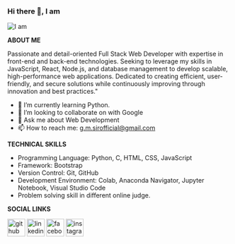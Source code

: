 ### Hi there 👋, I am 


![I am ](https://media.licdn.com/dms/image/v2/D5616AQH6jqxX7De8yQ/profile-displaybackgroundimage-shrink_350_1400/B56ZUzY9AIGUAc-/0/1740323935306?e=1746057600&v=beta&t=pPJLi9w5pWMV19FNRf3eNZbDvnsvzhqqPyFz87aPxqE)


**ABOUT ME**

Passionate and detail-oriented Full Stack Web Developer with expertise in front-end and back-end technologies. Seeking to leverage my skills in JavaScript, React, Node.js, and database management to develop scalable, high-performance web applications. Dedicated to creating efficient, user-friendly, and secure solutions while continuously improving through innovation and best practices."



- 🌱 I’m currently learning Python.  
- 👯 I’m looking to collaborate on with Google  
- 💬 Ask me about Web Development  
- 📫 How to reach me: g.m.sirofficial@gmail.com   




**TECHNICAL SKILLS**
* Programming Language: Python, C, HTML, CSS, JavaScript
* Framework:  Bootstrap
* Version Control: Git, GitHub
* Development Environment: Colab, Anaconda Navigator, Jupyter Notebook, Visual Studio Code
* Problem solving skill in different online judge.


  




**SOCIAL LINKS**
  
[<img src='https://cdn.jsdelivr.net/npm/simple-icons@3.0.1/icons/github.svg' alt='github' height='40'>](https://github.com/https://github.com/GM-sir)  [<img src='https://cdn.jsdelivr.net/npm/simple-icons@3.0.1/icons/linkedin.svg' alt='linkedin' height='40'>](https://www.linkedin.com/in/http://www.linkedin.com/in/sayad-golam-morshed/)  [<img src='https://cdn.jsdelivr.net/npm/simple-icons@3.0.1/icons/facebook.svg' alt='facebook' height='40'>](https://www.facebook.com/https://www.facebook.com/share/1BNr1pCoeP/)  [<img src='https://cdn.jsdelivr.net/npm/simple-icons@3.0.1/icons/instagram.svg' alt='instagram' height='40'>](https://www.instagram.com/https://www.instagram.com/p_a_r_v_e_z7//)  



